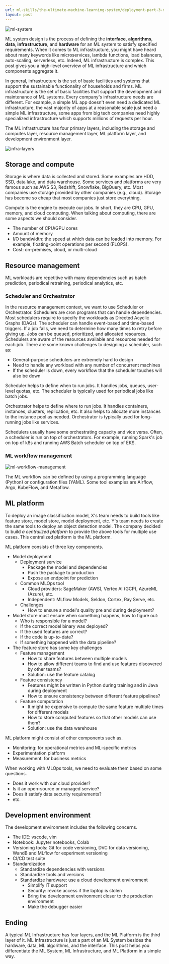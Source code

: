 ```yaml
---
url: ml-skills/the-ultimate-machine-learning-system/deployment-part-3-ml-infrastructure
layout: post
---
```


![ml-system][ml-system]

ML system design is the process of defining the **interface**, **algorithms**, **data**, **infrastructure**, and **hardware** for an ML system to satisfy specified requirements. When it comes to ML infrastructure, you might have heard about many keywords like microservices, lambda functions, load balancers, auto-scaling, serverless, etc. Indeed, ML infrastructure is complex. This post gives you a high-level overview of ML infrastructure and which components aggregate it.

<toc>

In general, infrastructure is the set of basic facilities and systems that support the sustainable functionality of households and firms. ML infrastructure is the set of basic facilities that support the development and maintenance of ML systems. Every company's infrastructure needs are different. For example, a simple ML app doesn't even need a dedicated ML infrastructure, the vast majority of apps at a reasonable scale just need a simple ML infrastructure, some apps from big tech companies need highly specialized infrastructure which supports millions of requests per hour.

The ML infrastructure has four primary layers, including the storage and computes layer, resource management layer, ML platform layer, and development environment layer.

![infra-layers][infra-layers]

## Storage and compute

Storage is where data is collected and stored. Some examples are HDD, SSD, data lake, and data warehouse. Some services and platforms are very famous such as AWS S3, Redshift, Snowflake, BigQuery, etc. Most companies use storage provided by other companies (e.g., cloud). Storage has become so cheap that most companies just store everything.

Compute is the engine to execute our jobs. In short, they are CPU, GPU, memory, and cloud computing. When talking about computing, there are some aspects we should consider.

- The number of CPU/GPU cores
- Amount of memory
- I/O bandwidth: the speed at which data can be loaded into memory. For example, floating-point operations per second (FLOPS).
- Cost: on-premises, cloud, or multi-cloud

## Resource management

ML workloads are repetitive with many dependencies such as batch prediction, periodical retraining, periodical analytics, etc.

### Scheduler and Orchestrator

In the resource management context, we want to use Scheduler or Orchestrator. Schedulers are cron programs that can handle dependencies. Most schedulers require to specify the workloads as Directed Acyclic Graphs (DAGs). The scheduler can handle event-based and time-based triggers. If a job fails, we need to determine how many times to retry before giving up. Jobs can be queued, prioritized, and allocated resources. Schedulers are aware of the resources available and resources needed for each job. There are some known challenges to designing a scheduler, such as:

- General-purpose schedulers are extremely hard to design
- Need to handle any workload with any number of concurrent machines
- If the scheduler is down, every workflow that the scheduler touches will also be down

Scheduler helps to define when to run jobs. It handles jobs, queues, user-level quotas, etc. The scheduler is typically used for periodical jobs like batch jobs.

Orchestrator helps to define where to run jobs. It handles containers, instances, clusters, replication, etc. It also helps to allocate more instances to the instance pool as needed. Orchestrator is typically used for long-running jobs like services.

Schedulers usually have some orchestrating capacity and vice versa. Often, a scheduler is run on top of orchestrators. For example, running Spark's job on top of k8s and running AWS Batch scheduler on top of EKS.

### ML workflow management

![ml-workflow-management][ml-workflow-management]

The ML workflow can be defined by using a programming language (Python) or configuration files (YAML). Some tool examples are Airflow, Argo, KubeFlow, and Metaflow.

## ML platform

To deploy an image classification model, X's team needs to build tools like feature store, model store, model deployment, etc. Y's team needs to create the same tools to deploy an object detection model. The company decided to build _a centralized platform_ to provide the above tools for multiple use cases. This centralized platform is the ML platform.

ML platform consists of three key components.

- Model deployment
  - Deployment service
    - Package the model and dependencies
    - Push the package to production
    - Expose an endpoint for prediction
  - Common MLOps tool
    - Cloud providers: SageMaker (AWS), Vertex AI (GCP), AzureML (Azure), etc.
    - Independent: MLflow Models, Seldon, Cortex, Ray Serve, etc.
  - Challenges
    - How to ensure a model's quality pre and during deployment?
- Model store must ensure when something happens, how to figure out:
  - Who is responsible for a model?
  - If the correct model binary was deployed?
  - If the used features are correct?
  - If the code is up-to-date?
  - If something happened with the data pipeline?
- The feature store has some key challenges
  - Feature management
    - How to share features between multiple models
    - How to allow different teams to find and use features discovered by other teams?
    - Solution: use the feature catalog
  - Feature consistency
    - Features might be written in Python during training and in Java during deployment
    - How to ensure consistency between different feature pipelines?
  - Feature computation
    - It might be expensive to compute the same feature multiple times for different models
    - How to store computed features so that other models can use them?
    - Solution: use the data warehouse

ML platform might consist of other components such as.

- Monitoring: for operational metrics and ML-specific metrics
- Experimentation platform
- Measurement: for business metrics

When working with MLOps tools, we need to evaluate them based on some questions.

- Does it work with our cloud provider?
- Is it an open-source or managed service?
- Does it satisfy data security requirements?
- etc.

## Development environment

The development environment includes the following concerns.

- The IDE: vscode, vim
- Notebook: Jupyter notebooks, Colab
- Versioning tools: Git for code versioning, DVC for data versioning, WandB and MLflow for experiment versioning
- CI/CD test suite
- Standardization
  - Standardize dependencies with versions
  - Standardize tools and versions
  - Standardize hardware: use a cloud development environment
    - Simplify IT support
    - Security: revoke access if the laptop is stolen
    - Bring the development environment closer to the production environment
    - Make the debugger easier

## Ending

A typical ML Infrastructure has four layers, and the ML Platform is the third layer of it. ML Infrastructure is just a part of an ML System besides the hardware, data, ML algorithms, and the interface. This post helps you differentiate the ML System, ML Infrastructure, and ML Platform in a simple way.

<!-- MARKDOWN LINKS & IMAGES -->

[ml-system]: /assets/images/ml-skills/the-ultimate-machine-learning-system/deployment-part-3-ml-infrastructure/ml-system.png
[infra-layers]: /assets/images/ml-skills/the-ultimate-machine-learning-system/deployment-part-3-ml-infrastructure/infra-layers.png
[ml-workflow-management]: /assets/images/ml-skills/the-ultimate-machine-learning-system/deployment-part-3-ml-infrastructure/ml-workflow-management.png
